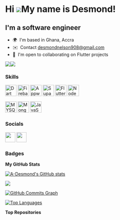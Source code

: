 Hi ![](https://user-images.githubusercontent.com/18350557/176309783-0785949b-9127-417c-8b55-ab5a4333674e.gif)My name is Desmond!
=================================================================================================================================

I'm a software engineer
--------------------------

* 🌍  I'm based in Ghana, Accra
* ✉️  Contact [desmondnelson908@gmail.com](mailto:desmondadnelson@gmail.com)
* 🤝  I'm open to collaborating on Flutter projects


<a href="https://www.github.com/A-Desmond" target="_blank" rel="noreferrer"><img
src="https://img.shields.io/github/followers/A-Desmond?logo=github&style=for-the-badge&color=ffffff&labelColor=181824" /></a><a href="https://www.twitter.com/desmond_adjohu" target="_blank" rel="noreferrer"><img
src="https://img.shields.io/twitter/follow/desmond_adjohu?logo=twitter&style=for-the-badge&color=ffffff&labelColor=181824"
/></a>

### Skills


<p align="left">
<a href="https://dart.dev/" target="_blank" rel="noreferrer"><img src="https://raw.githubusercontent.com/danielcranney/readme-generator/main/public/icons/skills/dart-colored.svg" width="36" height="36" alt="Dart" /></a>
<a href="https://firebase.google.com/" target="_blank" rel="noreferrer"><img src="https://raw.githubusercontent.com/danielcranney/readme-generator/main/public/icons/skills/firebase-colored.svg" width="36" height="36" alt="Firebase" /></a>
<a href="https://appwrite.io/" target="_blank" rel="noreferrer"><img src="https://raw.githubusercontent.com/danielcranney/readme-generator/main/public/icons/skills/appwrite-colored.svg" width="36" height="36" alt="Appwrite" /></a>
<a href="https://supabase.io/" target="_blank" rel="noreferrer"><img src="https://raw.githubusercontent.com/danielcranney/readme-generator/main/public/icons/skills/supabase-colored.svg" width="36" height="36" alt="Supabase" /></a>
<a href="https://flutter.dev/" target="_blank" rel="noreferrer"><img src="https://raw.githubusercontent.com/danielcranney/readme-generator/main/public/icons/skills/flutter-colored.svg" width="36" height="36" alt="Flutter" /></a>
  <a href="https://nodejs.com" target="_blank" rel="noreferrer"><img src="https://raw.githubusercontent.com/danielcranney/readme-generator/main/public/icons/skills/nodejs-colored.svg" width="36" height="36" alt="NodeJs" /></a>

<a href="https://metamask.io/" target="_blank" rel="noreferrer"><img src="https://raw.githubusercontent.com/danielcranney/readme-generator/main/public/icons/skills/mysql-colored.svg" width="36" height="36" alt="MYSQL" /></a>
  <a href="https://metamask.io/" target="_blank" rel="noreferrer"><img src="https://raw.githubusercontent.com/danielcranney/readme-generator/main/public/icons/skills/mongodb-colored.svg" width="36" height="36" alt="MongoDB" /></a>
  <a href="https://metamask.io/" target="_blank" rel="noreferrer"><img src="https://raw.githubusercontent.com/danielcranney/readme-generator/main/public/icons/skills/javascript-colored.svg" width="36" height="36" alt="JavaScript" /></a>
</p>


### Socials

<p align="left">
<a href="https://www.github.com/A-Desmond" target="_blank" rel="noreferrer"><img src="https://raw.githubusercontent.com/danielcranney/readme-generator/main/public/icons/socials/github.svg" width="32" height="32" /></a> 
  <a href="https://AdjohuDesmond.hashnode.dev" target="_blank" rel="noreferrer"><img src="https://raw.githubusercontent.com/danielcranney/readme-generator/main/public/icons/socials/hashnode.svg" width="32" height="32" />
  </a>
</p>

### Badges

<b>My GitHub Stats</b>

<a href="http://www.github.com/A-Desmond"><img src="https://github-readme-stats.vercel.app/api?username=A-Desmond&show_icons=true&hide=&count_private=true&title_color=ffffff&text_color=14b8a6&icon_color=ffffff&bg_color=181824&hide_border=true&show_icons=true" alt="A-Desmond's GitHub stats" /></a>

<a href="http://www.github.com/A-Desmond"><img src="https://github-readme-streak-stats.herokuapp.com/?user=A-Desmond&stroke=14b8a6&background=181824&ring=ffffff&fire=ffffff&currStreakNum=14b8a6&currStreakLabel=ffffff&sideNums=14b8a6&sideLabels=14b8a6&dates=14b8a6&hide_border=true" /></a>

<a href="http://www.github.com/A-Desmond"><img src="https://github-readme-activity-graph.cyclic.app/graph?username=A-Desmond&bg_color=181824&color=14b8a6&line=ffffff&point=14b8a6&area_color=181824&area=true&hide_border=true&custom_title=GitHub%20Commits%20Graph" alt="GitHub Commits Graph" /></a>

<a href="https://github.com/A-Desmond" align="left"><img src="https://github-readme-stats.vercel.app/api/top-langs/?username=A-Desmond&langs_count=10&title_color=ffffff&text_color=14b8a6&icon_color=ffffff&bg_color=181824&hide_border=true&locale=en&custom_title=Top%20%Languages" alt="Top Languages" /></a>

<b>Top Repositories</b>

<div width="100%" align="center"></div><br /><br /><br /><br /><br /><br /><br />
